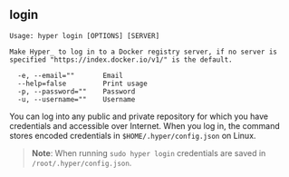 ## login

    Usage: hyper login [OPTIONS] [SERVER]

    Make Hyper_ to log in to a Docker registry server, if no server is
	specified "https://index.docker.io/v1/" is the default.

      -e, --email=""       Email
      --help=false         Print usage
      -p, --password=""    Password
      -u, --username=""    Username

You can log into any public and private repository for which you have credentials and accessible over Internet.  When you log in, the command stores encoded credentials in `$HOME/.hyper/config.json` on Linux.

> **Note**:  When running `sudo hyper login` credentials are saved in `/root/.hyper/config.json`.
>
